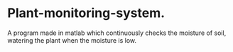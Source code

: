 # Plant-monitoring-system.

A program made in matlab which continuously checks the moisture of soil, watering the plant when the moisture is low.

